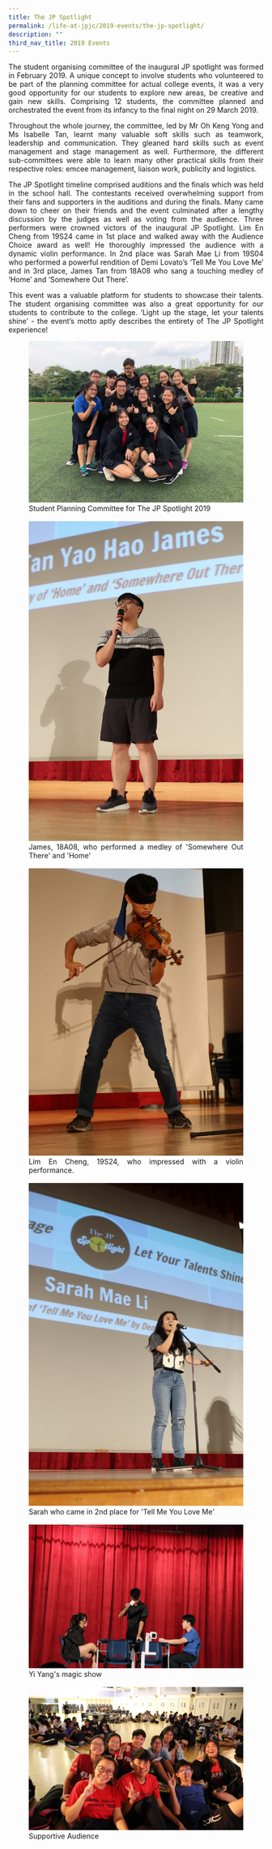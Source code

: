 ```yaml
---
title: The JP Spotlight
permalink: /life-at-jpjc/2019-events/the-jp-spotlight/
description: ""
third_nav_title: 2019 Events
---
```

<div align=justify>
<p>
The student organising committee of the inaugural JP spotlight was formed in February 2019. A unique concept to involve students who volunteered to be part of the planning committee for actual college events, it was a very good opportunity for our students to explore new areas, be creative and gain new skills. Comprising 12 students, the committee planned and orchestrated the event from its infancy to the final night on 29 March 2019.</p>

<p>
Throughout the whole journey, the committee, led by Mr Oh Keng Yong and Ms Isabelle Tan, learnt many valuable soft skills such as teamwork, leadership and communication. They gleaned hard skills such as event management and stage management as well. Furthermore, the different sub-committees were able to learn many other practical skills from their respective roles: emcee management, liaison work, publicity and logistics.</p>

<p>
The JP Spotlight timeline comprised auditions and the finals which was held in the school hall. The contestants received overwhelming support from their fans and supporters in the auditions and during the finals. Many came down to cheer on their friends and the event culminated after a lengthy discussion by the judges as well as voting from the audience. Three performers were crowned victors of the inaugural JP Spotlight. Lim En Cheng from 19S24 came in 1st place and walked away with the Audience Choice award as well! He thoroughly impressed the audience with a dynamic violin performance. In 2nd place was Sarah Mae Li from 19S04 who performed a powerful rendition of Demi Lovato’s ‘Tell Me You Love Me’ and in 3rd place, James Tan from 18A08 who sang a touching medley of ‘Home’ and ‘Somewhere Out There’.</p>

<p>
This event was a valuable platform for students to showcase their talents. The student organising committee was also a great opportunity for our students to contribute to the college. ‘Light up the stage, let your talents shine’ - the event’s motto aptly describes the entirety of The JP Spotlight experience!</p>

<figure>
<img src="/images/jps%201.jpg">
<figcaption>Student Planning Committee for The JP Spotlight 2019</figcaption><br>

<img src="/images/jps%202.jpg">
<figcaption>James, 18A08, who performed a medley of 'Somewhere Out There' and 'Home'</figcaption><br>

<img src="/images/jps%20violin.jpg">
<figcaption>Lim En Cheng, 19S24, who impressed with a violin performance.</figcaption><br>

<img src="/images/jps%203.jpg">
<figcaption>Sarah who came in 2nd place for 'Tell Me You Love Me'</figcaption><br>

<img src="/images/jps%204.jpg">
<figcaption>Yi Yang's magic show</figcaption><br>

<img src="/images/jps5.jpg">
<figcaption>Supportive Audience</figcaption></figure>